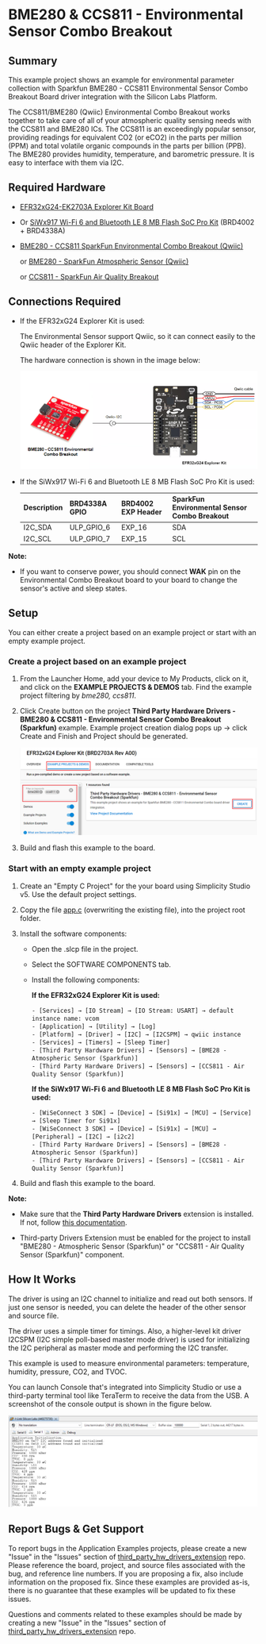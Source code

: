 # BME280 & CCS811 - Environmental Sensor Combo Breakout #

## Summary ##

This example project shows an example for environmental parameter collection with Sparkfun BME280 - CCS811 Environmental Sensor Combo Breakout Board driver integration with the Silicon Labs Platform.

The CCS811/BME280 (Qwiic) Environmental Combo Breakout works together to take care of all of your atmospheric quality sensing needs with the CCS811 and BME280 ICs. The CCS811 is an exceedingly popular sensor, providing readings for equivalent CO2 (or eCO2) in the parts per million (PPM) and total volatile organic compounds in the parts per billion (PPB). The BME280 provides humidity, temperature, and barometric pressure. It is easy to interface with them via I2C.

## Required Hardware ##

- [EFR32xG24-EK2703A Explorer Kit Board](https://www.silabs.com/development-tools/wireless/efr32xg24-explorer-kit?tab=overview)

- Or [SiWx917 Wi-Fi 6 and Bluetooth LE 8 MB Flash SoC Pro Kit](https://www.silabs.com/development-tools/wireless/wi-fi/siwx917-pk6031a-wifi-6-bluetooth-le-soc-pro-kit) (BRD4002 + BRD4338A)

- [BME280 - CCS811 SparkFun Environmental Combo Breakout (Qwiic)](https://www.sparkfun.com/products/14348)
  
  or [BME280 - SparkFun Atmospheric Sensor (Qwiic)](https://www.sparkfun.com/products/15440)

  or [CCS811 - SparkFun Air Quality Breakout](https://www.sparkfun.com/products/retired/14193)

## Connections Required ##

- If the EFR32xG24 Explorer Kit is used:

  The Environmental Sensor support Qwiic, so it can connect easily to the Qwiic header of the Explorer Kit.

  The hardware connection is shown in the image below:

  ![board](image/hardware_connection.png)

- If the SiWx917 Wi-Fi 6 and Bluetooth LE 8 MB Flash SoC Pro Kit is used:

  | Description  | BRD4338A GPIO | BRD4002 EXP Header | SparkFun Environmental Sensor Combo Breakout |
  | -------------| ------------- | ------------------ | ---------------------------- |
  | I2C_SDA      | ULP_GPIO_6    | EXP_16             | SDA                          |
  | I2C_SCL      | ULP_GPIO_7    | EXP_15             | SCL                          |

**Note:**

- If you want to conserve power, you should connect **WAK** pin on the Environmental Combo Breakout board to your board to change the sensor's active and sleep states.

## Setup ##

You can either create a project based on an example project or start with an empty example project.

### Create a project based on an example project ###

1. From the Launcher Home, add your device to My Products, click on it, and click on the **EXAMPLE PROJECTS & DEMOS** tab. Find the example project filtering by *bme280, ccs811*.

2. Click Create button on the project **Third Party Hardware Drivers - BME280 & CCS811 - Environmental Sensor Combo Breakout (Sparkfun)** example. Example project creation dialog pops up -> click Create and Finish and Project should be generated.

    ![Create_example](image/create_example.png)

3. Build and flash this example to the board.

### Start with an empty example project ###

1. Create an "Empty C Project" for the your board using Simplicity Studio v5. Use the default project settings.

2. Copy the file [app.c](https://github.com/SiliconLabs/third_party_hw_drivers_extension/tree/master/app/example/sparkfun_environmental_bme280_ccs811) (overwriting the existing file), into the project root folder.

3. Install the software components:

    - Open the .slcp file in the project.

    - Select the SOFTWARE COMPONENTS tab.

    - Install the following components:

        **If the EFR32xG24 Explorer Kit is used:**

          - [Services] → [IO Stream] → [IO Stream: USART] → default instance name: vcom
          - [Application] → [Utility] → [Log]
          - [Platform] → [Driver] → [I2C] → [I2CSPM] → qwiic instance
          - [Services] → [Timers] → [Sleep Timer]
          - [Third Party Hardware Drivers] → [Sensors] → [BME28 - Atmospheric Sensor (Sparkfun)]
          - [Third Party Hardware Drivers] → [Sensors] → [CCS811 - Air Quality Sensor (Sparkfun)]

        **If the SiWx917 Wi-Fi 6 and Bluetooth LE 8 MB Flash SoC Pro Kit is used:**

          - [WiSeConnect 3 SDK] → [Device] → [Si91x] → [MCU] → [Service] → [Sleep Timer for Si91x]
          - [WiSeConnect 3 SDK] → [Device] → [Si91x] → [MCU] → [Peripheral] → [I2C] → [i2c2]
          - [Third Party Hardware Drivers] → [Sensors] → [BME28 - Atmospheric Sensor (Sparkfun)]
          - [Third Party Hardware Drivers] → [Sensors] → [CCS811 - Air Quality Sensor (Sparkfun)]

4. Build and flash this example to the board.

**Note:**

- Make sure that the **Third Party Hardware Drivers** extension is installed. If not, follow [this documentation](https://github.com/SiliconLabs/third_party_hw_drivers_extension/blob/master/README.md#how-to-add-to-simplicity-studio-ide).

- Third-party Drivers Extension must be enabled for the project to install "BME280 - Atmospheric Sensor (Sparkfun)" or "CCS811 - Air Quality Sensor (Sparkfun)" component.

## How It Works ##

The driver is using an I2C channel to initialize and read out both sensors. If just one sensor is needed, you can delete the header of the other sensor and source file.

The driver uses a simple timer for timings. Also, a higher-level kit driver I2CSPM (I2C simple poll-based master mode driver) is used for initializing the I2C peripheral as master mode and performing the I2C transfer.

This example is used to measure environmental parameters: temperature, humidity, pressure, CO2, and TVOC.

You can launch Console that's integrated into Simplicity Studio or use a third-party terminal tool like TeraTerm to receive the data from the USB. A screenshot of the console output is shown in the figure below.

![console_log](image/console_log.png)

## Report Bugs & Get Support ##

To report bugs in the Application Examples projects, please create a new "Issue" in the "Issues" section of [third_party_hw_drivers_extension](https://github.com/SiliconLabs/third_party_hw_drivers_extension) repo. Please reference the board, project, and source files associated with the bug, and reference line numbers. If you are proposing a fix, also include information on the proposed fix. Since these examples are provided as-is, there is no guarantee that these examples will be updated to fix these issues.

Questions and comments related to these examples should be made by creating a new "Issue" in the "Issues" section of [third_party_hw_drivers_extension](https://github.com/SiliconLabs/third_party_hw_drivers_extension) repo.
